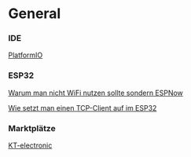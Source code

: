 # General

### IDE
[PlatformIO](https://www.youtube.com/watch?v=QMYhVqjBhKQ)


### ESP32
[Warum man nicht WiFi nutzen sollte sondern ESPNow](https://stackoverflow.com/questions/64222375/how-can-i-send-data-from-esp32-to-c-sharp-visual-studio-with-wifi)

[Wie setzt man einen TCP-Client auf im ESP32](https://www.megunolink.com/articles/wireless/talk-esp32-over-wifi/)


### Marktplätze
[KT-electronic](https://www.kt-micro.de/shop/Stromversorgung/Akku-Ladetechnik/Laderegler-nur-Akku:::4_15_16.html)


